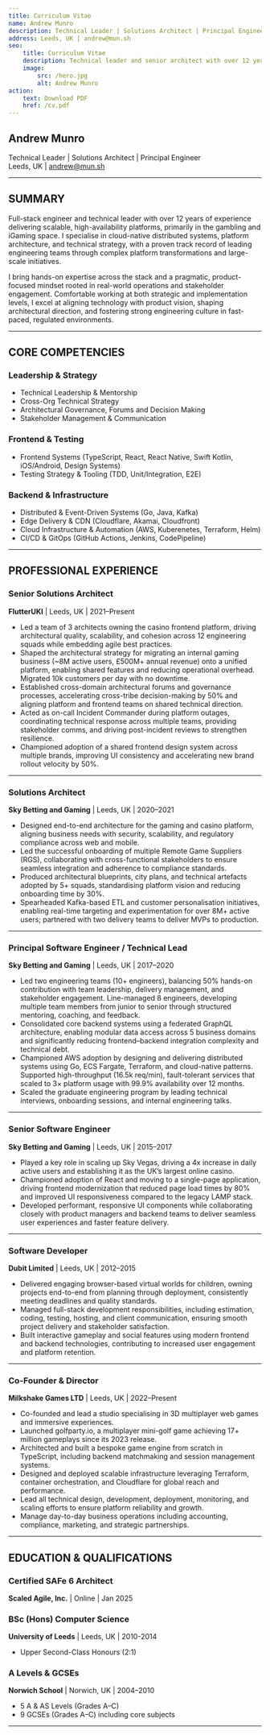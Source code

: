 ```yaml
---
title: Curriculum Vitae
name: Andrew Munro
description: Technical Leader | Solutions Architect | Principal Engineer
address: Leeds, UK | andrew@mun.sh
seo:
    title: Curriculum Vitae
    description: Technical leader and senior architect with over 12 years of experience spanning software engineering, platform architecture, and technical strategy.
    image:
        src: /hero.jpg
        alt: Andrew Munro
action:
    text: Download PDF
    href: /cv.pdf
---
```


## Andrew Munro

Technical Leader | Solutions Architect | Principal Engineer  
Leeds, UK | andrew@mun.sh

---

## SUMMARY

Full-stack engineer and technical leader with over 12 years of experience delivering scalable, high-availability platforms, primarily in the gambling and iGaming space. I specialise in cloud-native distributed systems, platform architecture, and technical strategy, with a proven track record of leading engineering teams through complex platform transformations and large-scale initiatives.

I bring hands-on expertise across the stack and a pragmatic, product-focused mindset rooted in real-world operations and stakeholder engagement. Comfortable working at both strategic and implementation levels, I excel at aligning technology with product vision, shaping architectural direction, and fostering strong engineering culture in fast-paced, regulated environments.

---

## CORE COMPETENCIES

### Leadership & Strategy

- Technical Leadership & Mentorship
- Cross-Org Technical Strategy
- Architectural Governance, Forums and Decision Making
- Stakeholder Management & Communication

### Frontend & Testing

- Frontend Systems (TypeScript, React, React Native, Swift Kotlin, iOS/Android, Design Systems)
- Testing Strategy & Tooling (TDD, Unit/Integration, E2E)

### Backend & Infrastructure

- Distributed & Event-Driven Systems (Go, Java, Kafka)
- Edge Delivery & CDN (Cloudflare, Akamai, Cloudfront)
- Cloud Infrastructure & Automation (AWS, Kuberenetes, Terraform, Helm)
- CI/CD & GitOps (GitHub Actions, Jenkins, CodePipeline)

---

## PROFESSIONAL EXPERIENCE

### Senior Solutions Architect

**FlutterUKI** | Leeds, UK | 2021–Present

- Led a team of 3 architects owning the casino frontend platform, driving architectural quality, scalability, and cohesion across 12 engineering squads while embedding agile best practices.
- Shaped the architectural strategy for migrating an internal gaming business (~8M active users, £500M+ annual revenue) onto a unified platform, enabling shared features and reducing operational overhead. Migrated 10k customers per day with no downtime.
- Established cross-domain architectural forums and governance processes, accelerating cross-tribe decision-making by 50% and aligning platform and frontend teams on shared technical direction.
- Acted as on-call Incident Commander during platform outages, coordinating technical response across multiple teams, providing stakeholder comms, and driving post-incident reviews to strengthen resilience.
- Championed adoption of a shared frontend design system across multiple brands, improving UI consistency and accelerating new brand rollout velocity by 50%.

---

### Solutions Architect

**Sky Betting and Gaming** | Leeds, UK | 2020–2021

- Designed end-to-end architecture for the gaming and casino platform, aligning business needs with security, scalability, and regulatory compliance across web and mobile.
- Led the successful onboarding of multiple Remote Game Suppliers (RGS), collaborating with cross-functional stakeholders to ensure seamless integration and adherence to compliance standards.
- Produced architectural blueprints, city plans, and technical artefacts adopted by 5+ squads, standardising platform vision and reducing onboarding time by 30%.
- Spearheaded Kafka-based ETL and customer personalisation initiatives, enabling real-time targeting and experimentation for over 8M+ active users; partnered with two delivery teams to deliver MVPs to production.

---

### Principal Software Engineer / Technical Lead

**Sky Betting and Gaming** | Leeds, UK | 2017–2020

- Led two engineering teams (10+ engineers), balancing 50% hands-on contribution with team leadership, delivery management, and stakeholder engagement. Line-managed 8 engineers, developing multiple team members from junior to senior through structured mentoring, coaching, and feedback.
- Consolidated core backend systems using a federated GraphQL architecture, enabling modular data access across 5 business domains and significantly reducing frontend–backend integration complexity and technical debt.
- Championed AWS adoption by designing and delivering distributed systems using Go, ECS Fargate, Terraform, and cloud-native patterns. Supported high-throughput (16.5k req/min), fault-tolerant services that scaled to 3× platform usage with 99.9% availability over 12 months.
- Scaled the graduate engineering program by leading technical interviews, onboarding sessions, and internal engineering talks.

---

### Senior Software Engineer

**Sky Betting and Gaming** | Leeds, UK | 2015–2017

- Played a key role in scaling up Sky Vegas, driving a 4x increase in daily active users and establishing it as the UK’s largest online casino.
- Championed adoption of React and moving to a single-page application, driving frontend modernization that reduced page load times by 80% and improved UI responsiveness compared to the legacy LAMP stack.
- Developed performant, responsive UI components while collaborating closely with product managers and backend teams to deliver seamless user experiences and faster feature delivery.

---

### Software Developer

**Dubit Limited** | Leeds, UK | 2012–2015

- Delivered engaging browser-based virtual worlds for children, owning projects end-to-end from planning through deployment, consistently meeting deadlines and quality standards.
- Managed full-stack development responsibilities, including estimation, coding, testing, hosting, and client communication, ensuring smooth project delivery and stakeholder satisfaction.
- Built interactive gameplay and social features using modern frontend and backend technologies, contributing to increased user engagement and platform retention.

---

### Co-Founder & Director

**Milkshake Games LTD** | Leeds, UK | 2022–Present

- Co-founded and lead a studio specialising in 3D multiplayer web games and immersive experiences.
- Launched golfparty.io, a multiplayer mini-golf game achieving 17+ million gameplays since its 2023 release.
- Architected and built a bespoke game engine from scratch in TypeScript, including backend matchmaking and session management systems.
- Designed and deployed scalable infrastructure leveraging Terraform, container orchestration, and Cloudflare for global reach and performance.
- Lead all technical design, development, deployment, monitoring, and scaling efforts to ensure platform reliability and growth.
- Manage day-to-day business operations including accounting, compliance, marketing, and strategic partnerships.

---

## EDUCATION & QUALIFICATIONS

### Certified SAFe 6 Architect

**Scaled Agile, Inc.** | Online | Jan 2025

### BSc (Hons) Computer Science

**University of Leeds** | Leeds, UK | 2010-2014

- Upper Second-Class Honours (2:1)

### A Levels & GCSEs

**Norwich School** | Norwich, UK | 2004–2010

- 5 A & AS Levels (Grades A–C)
- 9 GCSEs (Grades A–C) including core subjects

---
